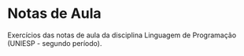 # Notas de Aula
Exercícios das notas de aula da disciplina Linguagem de Programação (UNIESP - segundo período).
